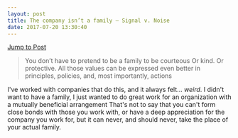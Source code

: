 ```yaml
---
layout: post
title: The company isn’t a family – Signal v. Noise
date: 2017-07-20 13:30:40
---
```


[Jump to Post][1]

>You don’t have to pretend to be a family to be courteous Or kind. Or protective. All those values can be expressed even better in principles, policies, and, most importantly, actions

I've worked with companies that do this, and it always felt… *weird*. I didn't want to have a family, I just wanted to do great work for an organization with a mutually beneficial arrangement That's not to say that you can't form close bonds with those you work with, or have a deep appreciation for the company you work for, but it can never, and should never, take the place of your actual family.


[1]: https://m.signalvnoise.com/the-company-isnt-a-family-d24f26c3f3fe
